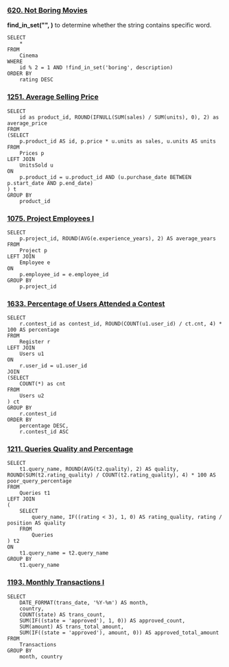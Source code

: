 ### [620. Not Boring Movies](https://leetcode.cn/problems/not-boring-movies/)

**find_in_set("", )** to determine whether the string contains specific word.

```mysql
SELECT
    *
FROM
    Cinema
WHERE
    id % 2 = 1 AND !find_in_set('boring', description)
ORDER BY
    rating DESC
```

### [1251. Average Selling Price](https://leetcode.cn/problems/average-selling-price/)

```mysql
SELECT
    id as product_id, ROUND(IFNULL(SUM(sales) / SUM(units), 0), 2) as average_price
FROM
(SELECT
    p.product_id AS id, p.price * u.units as sales, u.units AS units
FROM
    Prices p 
LEFT JOIN
    UnitsSold u 
ON 
    p.product_id = u.product_id AND (u.purchase_date BETWEEN p.start_date AND p.end_date)
) t
GROUP BY
    product_id
```

### [1075. Project Employees I](https://leetcode.cn/problems/project-employees-i/)

```mysql
SELECT
    p.project_id, ROUND(AVG(e.experience_years), 2) AS average_years
FROM
    Project p
LEFT JOIN
    Employee e 
ON
    p.employee_id = e.employee_id
GROUP BY
    p.project_id

```

### [1633. Percentage of Users Attended a Contest](https://leetcode.cn/problems/percentage-of-users-attended-a-contest/)

```mysql
SELECT
    r.contest_id as contest_id, ROUND(COUNT(u1.user_id) / ct.cnt, 4) * 100 AS percentage
FROM
    Register r
LEFT JOIN
    Users u1    
ON
    r.user_id = u1.user_id
JOIN
(SELECT
    COUNT(*) as cnt
FROM 
    Users u2
) ct
GROUP BY
    r.contest_id
ORDER BY
    percentage DESC,
    r.contest_id ASC
```

### [1211. Queries Quality and Percentage](https://leetcode.cn/problems/queries-quality-and-percentage/)

```mysql
SELECT
    t1.query_name, ROUND(AVG(t2.quality), 2) AS quality, ROUND(SUM(t2.rating_quality) / COUNT(t2.rating_quality), 4) * 100 AS poor_query_percentage
FROM
    Queries t1
LEFT JOIN
(
    SELECT  
        query_name, IF((rating < 3), 1, 0) AS rating_quality, rating / position AS quality
    FROM
        Queries
) t2
ON
    t1.query_name = t2.query_name
GROUP BY
    t1.query_name
```

### [1193. Monthly Transactions I](https://leetcode.cn/problems/monthly-transactions-i/)

```mysql
SELECT
    DATE_FORMAT(trans_date, '%Y-%m') AS month,
    country,
    COUNT(state) AS trans_count,
    SUM(IF((state = 'approved'), 1, 0)) AS approved_count,
    SUM(amount) AS trans_total_amount,
    SUM(IF((state = 'approved'), amount, 0)) AS approved_total_amount
FROM
    Transactions
GROUP BY
    month, country
```

